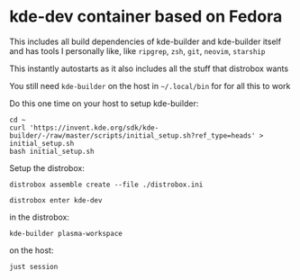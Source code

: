 # kde-dev container based on Fedora

This includes all build dependencies of kde-builder and kde-builder itself and has tools I personally like, like `ripgrep`, `zsh`, `git`, `neovim`, `starship`

This instantly autostarts as it also includes all the stuff that distrobox wants

You still need `kde-builder` on the host in `~/.local/bin` for for all this to work

Do this one time on your host to setup kde-builder:

```
cd ~
curl 'https://invent.kde.org/sdk/kde-builder/-/raw/master/scripts/initial_setup.sh?ref_type=heads' > initial_setup.sh
bash initial_setup.sh
```


Setup the distrobox:

```
distrobox assemble create --file ./distrobox.ini
```

```
distrobox enter kde-dev
```

in the distrobox:

```
kde-builder plasma-workspace
```

on the host:

```
just session
```
